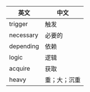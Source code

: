 | 英文| 中文|  
|-|-|
|trigger    | 触发  |
|necessary | 必要的 |
|depending |依赖    |
|logic    |逻辑|
|acquire| 获取|
|heavy|重；大；沉重|
